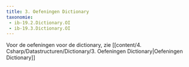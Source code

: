 ```yaml
---
title: 3. Oefeningen Dictionary
taxonomie:
 - ib-19.2.Dictionary.OI
 - ib-19.3.Dictionary.OI
---
```


Voor de oefeningen voor de dictionary, zie [[content/4. Csharp/Datastructuren/Dictionary/3. Oefeningen Dictionary|Oefeningen Dictionary]]
